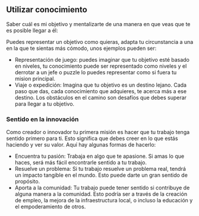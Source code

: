 ## Utilizar conocimiento

Saber cuál es mi objetivo y mentalizarte de una manera en que veas que te es posible llegar a él:

Puedes representar un objetivo como quieras, adapta tu circunstancia a una en la que te sientas más cómodo, unos ejemplos pueden ser:

- Representación de juego: puedes imaginar que tu objetivo esté basado en niveles, tu conocimiento puede ser representado como niveles y el derrotar a un jefe o puzzle lo puedes representar como si fuera tu mision principal.
- Viaje o expedición: Imagina que tu objetivo es un destino lejano. Cada paso que das, cada conocimiento que adquieres, te acerca más a ese destino. Los obstáculos en el camino son desafíos que debes superar para llegar a tu objetivo.

### Sentido en la innovación

Como creador o innovador tu primera misión es hacer que tu trabajo tenga sentido primero para ti. Esto significa que debes creer en lo que estás haciendo y ver su valor. Aquí hay algunas formas de hacerlo:

- Encuentra tu pasión: Trabaja en algo que te apasione. Si amas lo que haces, será más fácil encontrarle sentido a tu trabajo.
- Resuelve un problema: Si tu trabajo resuelve un problema real, tendrá un impacto tangible en el mundo. Esto puede darte un gran sentido de propósito.
- Aporta a la comunidad: Tu trabajo puede tener sentido si contribuye de alguna manera a la comunidad. Esto podría ser a través de la creación de empleo, la mejora de la infraestructura local, o incluso la educación y el empoderamiento de otros.
